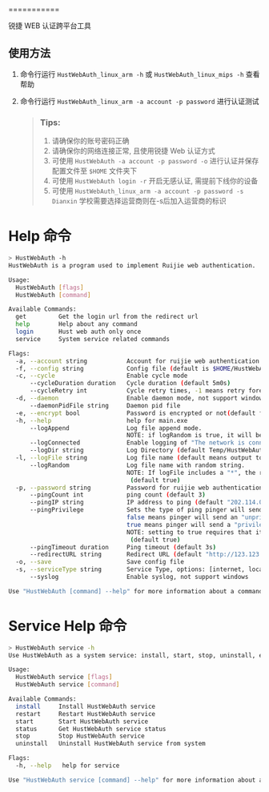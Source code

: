 
===========

锐捷 WEB 认证跨平台工具


使用方法
-----------

1. 命令行运行 `HustWebAuth_linux_arm -h` 或 `HustWebAuth_linux_mips -h` 查看帮助
2. 命令行运行 `HustWebAuth_linux_arm -a account -p password` 进行认证测试

    > ### Tips:
    >
    > 1. 请确保你的账号密码正确
    > 2. 请确保你的网络连接正常, 且使用锐捷 Web 认证方式
    > 3. 可使用 `HustWebAuth -a account -p password -o` 进行认证并保存配置文件至 `$HOME` 文件夹下
    > 4. 可使用 `HustWebAuth login -r` 开启无感认证, 需提前下线你的设备
    > 5. 可使用 `HustWebAuth_linux_arm -a account -p password -s Dianxin` 学校需要选择运营商则在-s后加入运营商的标识

Help 命令
==========
```bash
> HustWebAuth -h
HustWebAuth is a program used to implement Ruijie web authentication.

Usage:
  HustWebAuth [flags]
  HustWebAuth [command]

Available Commands:
  get         Get the login url from the redirect url
  help        Help about any command
  login       Hust web auth only once
  service     System service related commands

Flags:
  -a, --account string           Account for ruijie web authentication
  -f, --config string            Config file (default is $HOME/HustWebAuth.yaml)
  -c, --cycle                    Enable cycle mode
      --cycleDuration duration   Cycle duration (default 5m0s)
      --cycleRetry int           Cycle retry times, -1 means retry forever (default 3)
  -d, --daemon                   Enable daemon mode, not support windows
      --daemonPidFile string     Daemon pid file
  -e, --encrypt bool             Password is encrypted or not(default false)
  -h, --help                     help for main.exe
      --logAppend                Log file append mode.
                                 NOTE: if logRandom is true, it will be ignored (default true)
      --logConnected             Enable logging of "The network is connected" (default true)
      --logDir string            Log Directory (default Temp/HustWebAuth)
  -l, --logFile string           Log file name (default means output to os.stdout)
      --logRandom                Log file name with random string.
                                 NOTE: If logFile includes a "*", the random string replaces the last "*".
                                  (default true)
  -p, --password string          Password for ruijie web authentication
      --pingCount int            ping count (default 3)
      --pingIP string            IP address to ping (default "202.114.0.131")
      --pingPrivilege            Sets the type of ping pinger will send.
                                 false means pinger will send an "unprivileged" UDP ping.
                                 true means pinger will send a "privileged" raw ICMP ping.
                                 NOTE: setting to true requires that it be run with super-user privileges.
                                  (default true)
      --pingTimeout duration     Ping timeout (default 3s)
      --redirectURL string       Redirect URL (default "http://123.123.123.123")
  -o, --save                     Save config file
  -s, --serviceType string       Service Type, options: [internet, local] (default "internet")
      --syslog                   Enable syslog, not support windows

Use "HustWebAuth [command] --help" for more information about a command.
```

Service Help 命令
=================
```bash
> HustWebAuth service -h
Use HustWebAuth as a system service: install, start, stop, uninstall, etc.

Usage:
  HustWebAuth service [flags]
  HustWebAuth service [command]

Available Commands:
  install     Install HustWebAuth service
  restart     Restart HustWebAuth service
  start       Start HustWebAuth service
  status      Get HustWebAuth service status
  stop        Stop HustWebAuth service
  uninstall   Uninstall HustWebAuth service from system

Flags:
  -h, --help   help for service

Use "HustWebAuth service [command] --help" for more information about a command.
```
